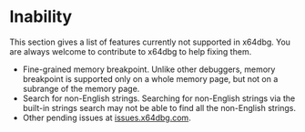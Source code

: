 # Inability

This section gives a list of features currently not supported in x64dbg. You are always welcome to contribute to x64dbg to help fixing them.

* Fine-grained memory breakpoint. Unlike other debuggers, memory breakpoint is supported only on a whole memory page, but not on a subrange of the memory page.
* Search for non-English strings. Searching for non-English strings via the built-in strings search may not be able to find all the non-English strings.
* Other pending issues at [issues.x64dbg.com](http://issues.x64dbg.com).